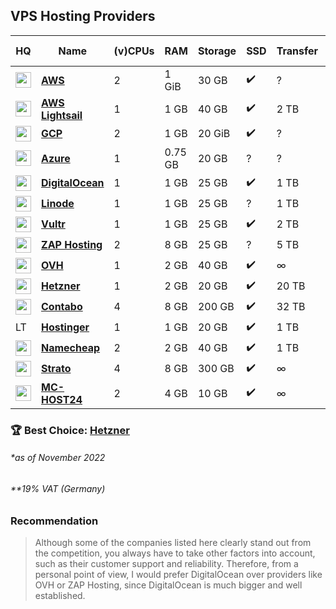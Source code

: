 ## VPS Hosting Providers

| HQ | Name | (v)CPUs | RAM | Storage | SSD | Transfer | Price | Incl. VAT** | Safe 
| --- | --- | --- | --- | --- | --- | --- | --- | --- | --- |
| <img src="https://cdn.jsdelivr.net/npm/@azury/cdn/dist/locales/us.svg" width="25px" /> | [**AWS**](https://aws.amazon.com) | 2 | 1 GiB | 30 GB | ✔️ | ? | $6.87[\*](https://calculator.aws/#/estimate?id=6f840e242113d3f95d9f8909563de23367a361a7) | ? | ✔️ |
| <img src="https://cdn.jsdelivr.net/npm/@azury/cdn/dist/locales/us.svg" width="25px" /> | [**AWS Lightsail**](https://aws.amazon.com/lightsail) | 1 | 1 GB | 40 GB | ✔️ | 2 TB | $5[\*](https://aws.amazon.com/lightsail/pricing) | ? | ✔️ |
| <img src="https://cdn.jsdelivr.net/npm/@azury/cdn/dist/locales/us.svg" width="25px" /> | [**GCP**](https://cloud.google.com) | 2 | 1 GB | 20 GiB | ✔️ | ? | $9.52[\*](https://cloud.google.com/products/calculator/#id=c7f1b563-01a4-4e61-9760-1beb0d4385dc) | ? | ✔️ |
| <img src="https://cdn.jsdelivr.net/npm/@azury/cdn/dist/locales/us.svg" width="25px" /> | [**Azure**](https://azure.microsoft.com) | 1 | 0.75 GB | 20 GB | ? | ? | $13.19[\*](https://github.com/unvented/vps-hosters/raw/dev/ExportedEstimate.xlsx) | ? | ✔️ |
| <img src="https://cdn.jsdelivr.net/npm/@azury/cdn/dist/locales/us.svg" width="25px" /> | [**DigitalOcean**](https://digitalocean.com) | 1 | 1 GB | 25 GB | ✔️ | 1 TB | $6.00[\*](https://www.digitalocean.com/products/droplets)	| ✖️ | ✔️ |
| <img src="https://cdn.jsdelivr.net/npm/@azury/cdn/dist/locales/us.svg" width="25px" /> | [**Linode**](https://www.linode.com) | 1 | 1 GB | 25 GB | ? | 1 TB | $5.00[\*](https://www.linode.com/products/shared) | ? | ✔️ |
| <img src="https://cdn.jsdelivr.net/npm/@azury/cdn/dist/locales/us.svg" width="25px" /> | [**Vultr**](https://www.vultr.com) | 1 | 1 GB | 25 GB | ✔️ | 2 TB | $6.00[\*](https://www.vultr.com/products/cloud-compute) | ? | ✔️ |
| <img src="https://cdn.jsdelivr.net/npm/@azury/cdn/dist/locales/de.svg" width="25px" /> | [**ZAP Hosting**](https://zap-hosting.com/en) | 2 | 8 GB | 25 GB | ? | 5 TB | $8.06[\*](https://zap-hosting.com/en/shop/?myorder=UWyA9VyaBG231pdb3p2w3GdJP2DRV6h2rFsKgx4oU7zEN38bDtPUY3SqiRGcfdVQWUFR1GjVw7DlMEa0OYOZRWFwMXmV8OBNv0%2BHVggLW48gbgSbfX9jYAgVNX1DKwMpBS3CGNF1kkIvWYp2yrpMIuw9TnaDQJd3mNd1wwhwHGvAM3xIHGCovoVG9k05aoHaGD47kFf75125xVADGBPMFQBdnSEXNSLaXcmm8UlBQE6mq4afzaGx1YGhPKLquC0UaXCF6oR3U84qKA4BYrK%2FRcFxAVCw7qMcgWrNB9linutFmGQdADoSfgkT57GidWiHLmIW%2Bvc98QGDBGVZd2wSBhfoE%2BhBhcOe08TiuYsaZ82AcaAWP9bsjhMx%2FdPplSPDTPbHuKEgO0B%2FNBM6HehZmqBgdGPCQjK3tt%2FkB5jnwY6Xv2VeKwzeYCl8cIvfY5ApGMEevPxreeP4kwWZEyBCnWjnNrGRwgIqGQ3iFihNaOEpd0RQflkuON6Bf03jiCMyG%2FIpop%2F8p1oRz4jCIk8dWf4gHGTVVyFJB6FH2EvCJ28%3D) | ? | ✔️ |
| <img src="https://cdn.jsdelivr.net/npm/@azury/cdn/dist/locales/fr.svg" width="25px" /> | [**OVH**](https://us.ovhcloud.com/) | 1 | 2 GB | 40 GB | ✔️ | ∞ | $6.00[\*](https://us.ovhcloud.com/vps) | ? | ✔️ |
| <img src="https://cdn.jsdelivr.net/npm/@azury/cdn/dist/locales/de.svg" width="25px" /> | [**Hetzner**](https://www.hetzner.com) | 1 | 2 GB | 20 GB | ✔️ | 20 TB |      $3.25[\*](https://www.hetzner.com/cloud) | ✔️ | ✔️ |
| <img src="https://cdn.jsdelivr.net/npm/@azury/cdn/dist/locales/de.svg" width="25px" /> | [**Contabo**](https://contabo.com/en) | 4 | 8 GB | 200 GB | ✔️ | 32 TB | $6.99[\*](https://contabo.com/en/vps) | ? | ✔️ |
| LT | [**Hostinger**](https://www.hostinger.com) | 1 | 1 GB | 20 GB | ✔️ | 1 TB | $8.99[\*](https://www.hostinger.com/cart-hosting/product/vps-1?referrer_page_url=https%3A%2F%2Fwww.hostinger.com%2Fvps-hosting) | ? | ✔️ |
| <img src="https://cdn.jsdelivr.net/npm/@azury/cdn/dist/locales/us.svg" width="25px" /> | [**Namecheap**](https://www.namecheap.com) | 2 | 2 GB | 40 GB | ✔️ | 1 TB | $6.88[\*](https://www.namecheap.com/hosting/vps) | ? | ✔️ |
| <img src="https://cdn.jsdelivr.net/npm/@azury/cdn/dist/locales/de.svg" width="25px" /> | [**Strato**](https://www.strato.de) | 4 | 8 GB | 300 GB | ✔️ | ∞ | $5[\*](https://www.strato.de/server/linux-vserver) | ✔️ | ✔️ |
| <img src="https://cdn.jsdelivr.net/npm/@azury/cdn/dist/locales/de.svg" width="25px" /> | [**MC-HOST24**](https://mc-host24.de) | 2 | 4 GB | 10 GB | ✔️ | ∞ | $4.90[\*](https://mc-host24.de/rootserver-mieten) | ✔️ | ✔️ |

### 🏆 Best Choice: [Hetzner](https://www.hetzner.com/cloud)

###### *as of November 2022
###### **19% VAT (Germany)

### Recommendation

> Although some of the companies listed here clearly stand out from the competition, you always have to take other factors into account, such as their customer support and reliability. Therefore, from a personal point of view, I would prefer DigitalOcean over providers like OVH or ZAP Hosting, since DigitalOcean is much bigger and well established.
